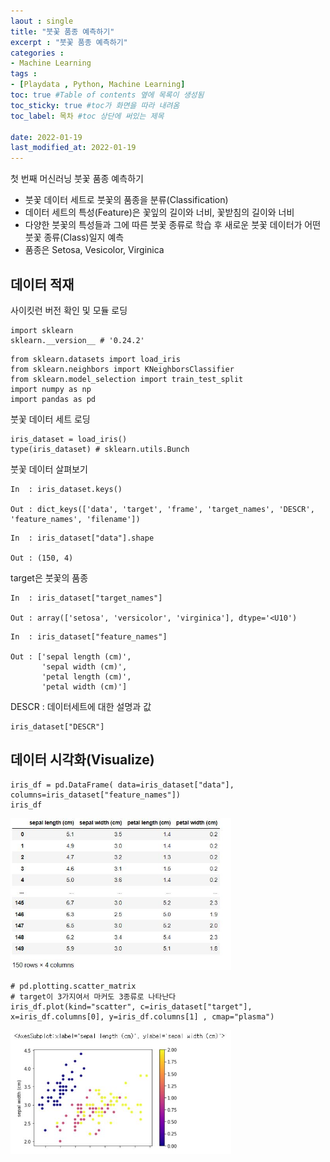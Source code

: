 ```yaml
---
laout : single
title: "붓꽃 품종 예측하기"
excerpt : "붓꽃 품종 예측하기"
categories :
- Machine Learning
tags :
- [Playdata , Python, Machine Learning]
toc: true #Table of contents 옆에 목록이 생성됨
toc_sticky: true #toc가 화면을 따라 내려옴
toc_label: 목차 #toc 상단에 써있는 제목

date: 2022-01-19
last_modified_at: 2022-01-19
---
```


첫 번째 머신러닝 붓꽃 품종 예측하기

- 붓꽃 데이터 세트로 붓꽃의 품종을 분류(Classification)
- 데이터 세트의 특성(Feature)은 꽃잎의 길이와 너비, 꽃받침의 길이와 너비
- 다양한 붓꽃의 특성들과 그에 따른 붓꽃 종류로 학습 후 새로운 붓꽃 데이터가 어떤 붓꽃 종류(Class)일지 예측
- 품종은 Setosa, Vesicolor, Virginica

## 데이터 적재

사이킷런 버전 확인 및 모듈 로딩
```
import sklearn
sklearn.__version__ # '0.24.2'
```

```
from sklearn.datasets import load_iris
from sklearn.neighbors import KNeighborsClassifier
from sklearn.model_selection import train_test_split
import numpy as np
import pandas as pd
```

붓꽃 데이터 세트 로딩
```
iris_dataset = load_iris()
type(iris_dataset) # sklearn.utils.Bunch
```

붓꽃 데이터 살펴보기
```
In  : iris_dataset.keys()

Out : dict_keys(['data', 'target', 'frame', 'target_names', 'DESCR', 'feature_names', 'filename'])
```

```
In  : iris_dataset["data"].shape

Out : (150, 4)
```

target은 붓꽃의 품종

```
In  : iris_dataset["target_names"]

Out : array(['setosa', 'versicolor', 'virginica'], dtype='<U10')
```

```
In  : iris_dataset["feature_names"]

Out : ['sepal length (cm)',
       'sepal width (cm)',
       'petal length (cm)',
       'petal width (cm)']
```

DESCR : 데이터세트에 대한 설명과 값

```
iris_dataset["DESCR"]
```

## 데이터 시각화(Visualize)

```
iris_df = pd.DataFrame( data=iris_dataset["data"], columns=iris_dataset["feature_names"])
iris_df
```

<img src="/assets/post_photo/machine-learning/iris1.jpg" width="70%">

```
# pd.plotting.scatter_matrix
# target이 3가지여서 마커도 3종류로 나타난다
iris_df.plot(kind="scatter", c=iris_dataset["target"], x=iris_df.columns[0], y=iris_df.columns[1] , cmap="plasma")
```

<img src="/assets/post_photo/machine-learning/iris2.jpg" width="70%">
